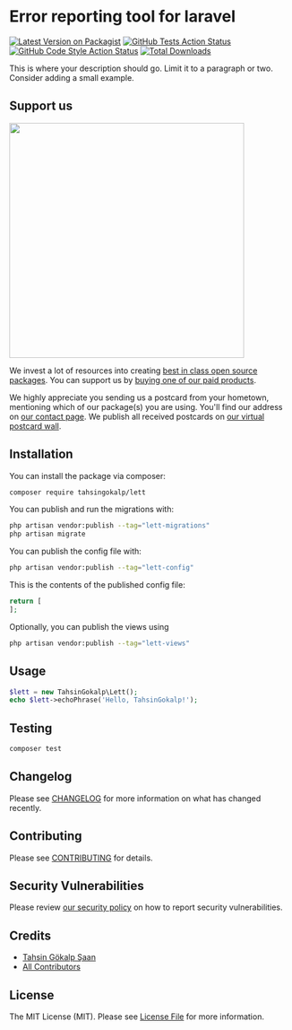 # Error reporting tool for laravel

[![Latest Version on Packagist](https://img.shields.io/packagist/v/tahsingokalp/lett.svg?style=flat-square)](https://packagist.org/packages/tahsingokalp/lett)
[![GitHub Tests Action Status](https://img.shields.io/github/actions/workflow/status/tahsingokalp/lett/run-tests.yml?branch=main&label=tests&style=flat-square)](https://github.com/tahsingokalp/lett/actions?query=workflow%3Arun-tests+branch%3Amain)
[![GitHub Code Style Action Status](https://img.shields.io/github/actions/workflow/status/tahsingokalp/lett/fix-php-code-style-issues.yml?branch=main&label=code%20style&style=flat-square)](https://github.com/tahsingokalp/lett/actions?query=workflow%3A"Fix+PHP+code+style+issues"+branch%3Amain)
[![Total Downloads](https://img.shields.io/packagist/dt/tahsingokalp/lett.svg?style=flat-square)](https://packagist.org/packages/tahsingokalp/lett)

This is where your description should go. Limit it to a paragraph or two. Consider adding a small example.

## Support us

[<img src="https://github-ads.s3.eu-central-1.amazonaws.com/Lett.jpg?t=1" width="419px" />](https://spatie.be/github-ad-click/Lett)

We invest a lot of resources into creating [best in class open source packages](https://spatie.be/open-source). You can support us by [buying one of our paid products](https://spatie.be/open-source/support-us).

We highly appreciate you sending us a postcard from your hometown, mentioning which of our package(s) you are using. You'll find our address on [our contact page](https://spatie.be/about-us). We publish all received postcards on [our virtual postcard wall](https://spatie.be/open-source/postcards).

## Installation

You can install the package via composer:

```bash
composer require tahsingokalp/lett
```

You can publish and run the migrations with:

```bash
php artisan vendor:publish --tag="lett-migrations"
php artisan migrate
```

You can publish the config file with:

```bash
php artisan vendor:publish --tag="lett-config"
```

This is the contents of the published config file:

```php
return [
];
```

Optionally, you can publish the views using

```bash
php artisan vendor:publish --tag="lett-views"
```

## Usage

```php
$lett = new TahsinGokalp\Lett();
echo $lett->echoPhrase('Hello, TahsinGokalp!');
```

## Testing

```bash
composer test
```

## Changelog

Please see [CHANGELOG](CHANGELOG.md) for more information on what has changed recently.

## Contributing

Please see [CONTRIBUTING](CONTRIBUTING.md) for details.

## Security Vulnerabilities

Please review [our security policy](../../security/policy) on how to report security vulnerabilities.

## Credits

- [Tahsin Gökalp Şaan](https://github.com/TahsinGokalp)
- [All Contributors](../../contributors)

## License

The MIT License (MIT). Please see [License File](LICENSE.md) for more information.
